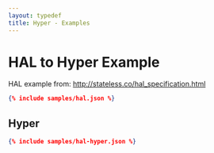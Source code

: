 ```yaml
---
layout: typedef
title: Hyper - Examples
---
```


# HAL to Hyper Example

HAL example from: <http://stateless.co/hal_specification.html>

```json
{% include samples/hal.json %}
```

## Hyper

```json
{% include samples/hal-hyper.json %}
```
